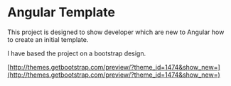 # Angular Template

This project is designed to show developer which are new to Angular how to create an initial template.

I have based the project on a bootstrap design.

[http://themes.getbootstrap.com/preview/?theme_id=1474&show_new=](http://themes.getbootstrap.com/preview/?theme_id=1474&show_new=)

